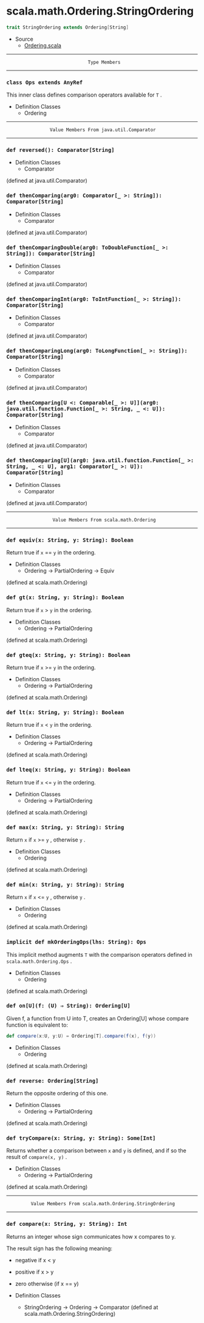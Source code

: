 
#                      scala.math.Ordering.StringOrdering                      #

```scala
trait StringOrdering extends Ordering[String]
```

* Source
  * [Ordering.scala](https://github.com/scala/scala/tree/6d09a1ba5f/src/library/scala/math/Ordering.scala#L1)


--------------------------------------------------------------------------------
                                  Type Members
--------------------------------------------------------------------------------


### `class Ops extends AnyRef`                                               ###

This inner class defines comparison operators available for `T` .

* Definition Classes
  * Ordering


--------------------------------------------------------------------------------
                    Value Members From java.util.Comparator
--------------------------------------------------------------------------------


### `def reversed(): Comparator[String]`                                     ###

* Definition Classes
  * Comparator

(defined at java.util.Comparator)


### `def thenComparing(arg0: Comparator[_ >: String]): Comparator[String]`   ###

* Definition Classes
  * Comparator

(defined at java.util.Comparator)


### `def thenComparingDouble(arg0: ToDoubleFunction[_ >: String]): Comparator[String]` ###

* Definition Classes
  * Comparator

(defined at java.util.Comparator)


### `def thenComparingInt(arg0: ToIntFunction[_ >: String]): Comparator[String]` ###

* Definition Classes
  * Comparator

(defined at java.util.Comparator)


### `def thenComparingLong(arg0: ToLongFunction[_ >: String]): Comparator[String]` ###

* Definition Classes
  * Comparator

(defined at java.util.Comparator)


### `def thenComparing[U <: Comparable[_ >: U]](arg0: java.util.function.Function[_ >: String, _ <: U]): Comparator[String]` ###

* Definition Classes
  * Comparator

(defined at java.util.Comparator)


### `def thenComparing[U](arg0: java.util.function.Function[_ >: String, _ <: U], arg1: Comparator[_ >: U]): Comparator[String]` ###

* Definition Classes
  * Comparator

(defined at java.util.Comparator)


--------------------------------------------------------------------------------
                     Value Members From scala.math.Ordering
--------------------------------------------------------------------------------


### `def equiv(x: String, y: String): Boolean`                               ###

Return true if `x` == `y` in the ordering.

* Definition Classes
  * Ordering → PartialOrdering → Equiv

(defined at scala.math.Ordering)


### `def gt(x: String, y: String): Boolean`                                  ###

Return true if `x` > `y` in the ordering.

* Definition Classes
  * Ordering → PartialOrdering

(defined at scala.math.Ordering)


### `def gteq(x: String, y: String): Boolean`                                ###

Return true if `x` >= `y` in the ordering.

* Definition Classes
  * Ordering → PartialOrdering

(defined at scala.math.Ordering)


### `def lt(x: String, y: String): Boolean`                                  ###

Return true if `x` < `y` in the ordering.

* Definition Classes
  * Ordering → PartialOrdering

(defined at scala.math.Ordering)


### `def lteq(x: String, y: String): Boolean`                                ###

Return true if `x` <= `y` in the ordering.

* Definition Classes
  * Ordering → PartialOrdering

(defined at scala.math.Ordering)


### `def max(x: String, y: String): String`                                  ###

Return `x` if `x` >= `y` , otherwise `y` .

* Definition Classes
  * Ordering

(defined at scala.math.Ordering)


### `def min(x: String, y: String): String`                                  ###

Return `x` if `x` <= `y` , otherwise `y` .

* Definition Classes
  * Ordering

(defined at scala.math.Ordering)


### `implicit def mkOrderingOps(lhs: String): Ops`                           ###

This implicit method augments `T` with the comparison operators defined in
 `scala.math.Ordering.Ops` .

* Definition Classes
  * Ordering

(defined at scala.math.Ordering)


### `def on[U](f: (U) ⇒ String): Ordering[U]`                                ###

Given f, a function from U into T, creates an Ordering[U] whose compare function
is equivalent to:

```scala
def compare(x:U, y:U) = Ordering[T].compare(f(x), f(y))
```

* Definition Classes
  * Ordering

(defined at scala.math.Ordering)


### `def reverse: Ordering[String]`                                          ###

Return the opposite ordering of this one.

* Definition Classes
  * Ordering → PartialOrdering

(defined at scala.math.Ordering)


### `def tryCompare(x: String, y: String): Some[Int]`                        ###

Returns whether a comparison between `x` and `y` is defined, and if so the
result of `compare(x, y)` .

* Definition Classes
  * Ordering → PartialOrdering

(defined at scala.math.Ordering)


--------------------------------------------------------------------------------
             Value Members From scala.math.Ordering.StringOrdering
--------------------------------------------------------------------------------


### `def compare(x: String, y: String): Int`                                 ###

Returns an integer whose sign communicates how x compares to y.

The result sign has the following meaning:

* negative if x < y
* positive if x > y
* zero otherwise (if x == y)

* Definition Classes
  * StringOrdering → Ordering → Comparator
(defined at scala.math.Ordering.StringOrdering)
